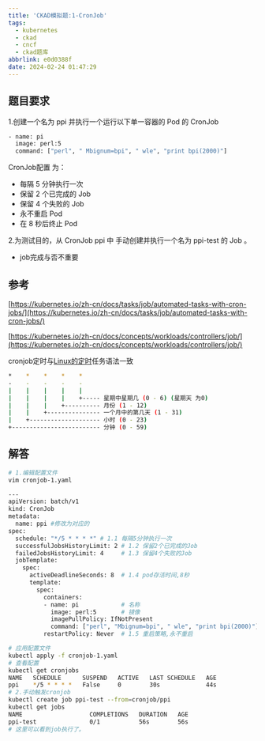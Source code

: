 ```yaml
---
title: 'CKAD模拟题:1-CronJob'
tags:
  - kubernetes
  - ckad
  - cncf
  - ckad题库
abbrlink: e0d0388f
date: 2024-02-24 01:47:29
---
```


## 题目要求

1.创建一个名为 ppi 并执行一个运行以下单一容器的 Pod 的 CronJob

```bash
- name: pi
  image: perl:5
  command: ["perl", " Mbignum=bpi", " wle", "print bpi(2000)"]
```

CronJob配置 为：

* 每隔 5 分钟执行一次
* 保留 2 个已完成的 Job
* 保留 4 个失败的 Job
* 永不重启 Pod
* 在 8 秒后终止 Pod

2.为测试目的，从 CronJob ppi 中 手动创建并执行一个名为 ppi-test 的 Job 。

* job完成与否不重要

## 参考

[https://kubernetes.io/zh-cn/docs/tasks/job/automated-tasks-with-cron-jobs/](https://kubernetes.io/zh-cn/docs/tasks/job/automated-tasks-with-cron-jobs/)

[https://kubernetes.io/zh-cn/docs/concepts/workloads/controllers/job/](https://kubernetes.io/zh-cn/docs/concepts/workloads/controllers/job/)

cronjob定时与[Linux的定时](https://www.runoob.com/linux/linux-comm-crontab.html)任务语法一致

```bash
*    *    *    *    *
-    -    -    -    -
|    |    |    |    |
|    |    |    |    +----- 星期中星期几 (0 - 6) (星期天 为0)
|    |    |    +---------- 月份 (1 - 12) 
|    |    +--------------- 一个月中的第几天 (1 - 31)
|    +-------------------- 小时 (0 - 23)
+------------------------- 分钟 (0 - 59)
```

## 解答

```bash
# 1.编辑配置文件
vim cronjob-1.yaml

---
apiVersion: batch/v1
kind: CronJob
metadata:
  name: ppi #修改为对应的
spec:
  schedule: "*/5 * * * *" # 1.1 每隔5分钟执行一次
  successfulJobsHistoryLimit: 2 # 1.2 保留2个已完成的Job
  failedJobsHistoryLimit: 4     # 1.3 保留4个失败的Job
  jobTemplate:
    spec:
      activeDeadlineSeconds: 8  # 1.4 pod存活时间,8秒
      template:
        spec:
          containers:
          - name: pi            # 名称
            image: perl:5       # 镜像
            imagePullPolicy: IfNotPresent
            command: ["perl", "Mbignum=bpi", " wle", "print bpi(2000)"] 
          restartPolicy: Never  # 1.5 重启策略,永不重启

# 应用配置文件
kubectl apply -f cronjob-1.yaml
# 查看配置
kubectl get cronjobs
NAME   SCHEDULE      SUSPEND   ACTIVE   LAST SCHEDULE   AGE
ppi    */5 * * * *   False     0        30s             44s
# 2.手动触发cronjob
kubectl create job ppi-test --from=cronjob/ppi
kubectl get jobs
NAME                   COMPLETIONS   DURATION   AGE
ppi-test               0/1           56s        56s
# 这里可以看到job执行了。
```

